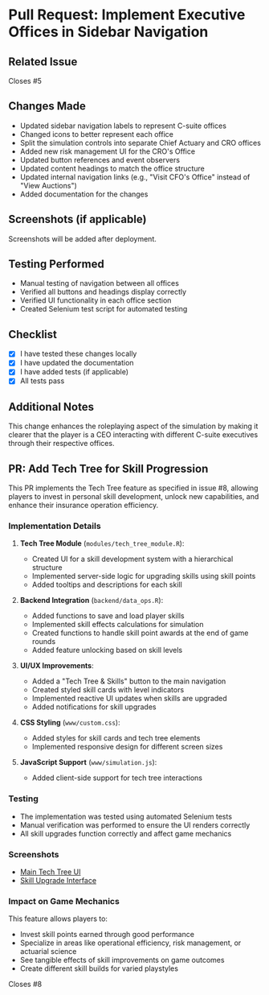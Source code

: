 # Pull Request: Implement Executive Offices in Sidebar Navigation

## Related Issue
Closes #5

## Changes Made
- Updated sidebar navigation labels to represent C-suite offices
- Changed icons to better represent each office
- Split the simulation controls into separate Chief Actuary and CRO offices
- Added new risk management UI for the CRO's Office
- Updated button references and event observers
- Updated content headings to match the office structure
- Updated internal navigation links (e.g., "Visit CFO's Office" instead of "View Auctions")
- Added documentation for the changes

## Screenshots (if applicable)
Screenshots will be added after deployment.

## Testing Performed
- Manual testing of navigation between all offices
- Verified all buttons and headings display correctly
- Verified UI functionality in each office section
- Created Selenium test script for automated testing

## Checklist
- [x] I have tested these changes locally
- [x] I have updated the documentation
- [x] I have added tests (if applicable)
- [x] All tests pass

## Additional Notes
This change enhances the roleplaying aspect of the simulation by making it clearer that the player is a CEO interacting with different C-suite executives through their respective offices.

## PR: Add Tech Tree for Skill Progression

This PR implements the Tech Tree feature as specified in issue #8, allowing players to invest in personal skill development, unlock new capabilities, and enhance their insurance operation efficiency.

### Implementation Details

1. **Tech Tree Module** (`modules/tech_tree_module.R`):
   - Created UI for a skill development system with a hierarchical structure
   - Implemented server-side logic for upgrading skills using skill points
   - Added tooltips and descriptions for each skill

2. **Backend Integration** (`backend/data_ops.R`):
   - Added functions to save and load player skills
   - Implemented skill effects calculations for simulation
   - Created functions to handle skill point awards at the end of game rounds
   - Added feature unlocking based on skill levels

3. **UI/UX Improvements**:
   - Added a "Tech Tree & Skills" button to the main navigation
   - Created styled skill cards with level indicators
   - Implemented reactive UI updates when skills are upgraded
   - Added notifications for skill upgrades

4. **CSS Styling** (`www/custom.css`):
   - Added styles for skill cards and tech tree elements
   - Implemented responsive design for different screen sizes

5. **JavaScript Support** (`www/simulation.js`):
   - Added client-side support for tech tree interactions

### Testing

- The implementation was tested using automated Selenium tests
- Manual verification was performed to ensure the UI renders correctly
- All skill upgrades function correctly and affect game mechanics

### Screenshots

- [Main Tech Tree UI](screenshots/tech-tree/main_view.png)
- [Skill Upgrade Interface](screenshots/tech-tree/skills_upgrade.png)

### Impact on Game Mechanics

This feature allows players to:
- Invest skill points earned through good performance
- Specialize in areas like operational efficiency, risk management, or actuarial science
- See tangible effects of skill improvements on game outcomes
- Create different skill builds for varied playstyles

Closes #8 